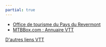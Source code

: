 ```yaml
---
partial: true
---
```


* [Office de tourisme du Pays du Revermont](http://www.bresse-revermont.fr/)
* [MTBBox.com&nbsp;: Annuaire VTT](http://www.mtbbox.com/)


[D'autres liens VTT](/liens/)
